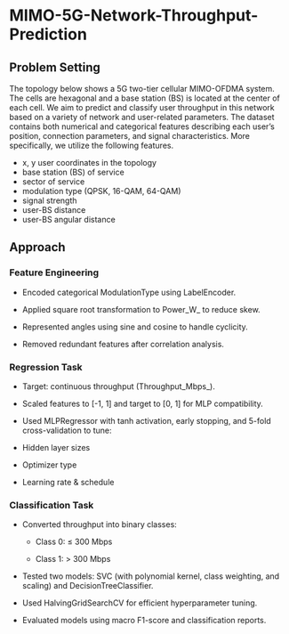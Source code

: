 # MIMO-5G-Network-Throughput-Prediction

## Problem Setting
The topology below shows a 5G two-tier cellular MIMO-OFDMA system. The cells are hexagonal and a base station (BS) is located at the center of each cell. We aim to predict and classify user throughput in this network based on a variety of network and user-related parameters. The dataset contains both numerical and categorical features describing each user’s position, connection parameters, and signal characteristics. More specifically, we utilize the following features.

- x, y user coordinates in the topology
- base station (BS) of service
- sector of service
- modulation type (QPSK, 16-QAM, 64-QAM)
- signal strength
- user-BS distance
- user-BS angular distance

## Approach

### Feature Engineering

- Encoded categorical ModulationType using LabelEncoder.

- Applied square root transformation to Power_W_ to reduce skew.

- Represented angles using sine and cosine to handle cyclicity.

- Removed redundant features after correlation analysis.

### Regression Task

- Target: continuous throughput (Throughput_Mbps_).

- Scaled features to [-1, 1] and target to [0, 1] for MLP compatibility.

- Used MLPRegressor with tanh activation, early stopping, and 5-fold cross-validation to tune:

- Hidden layer sizes

- Optimizer type

- Learning rate & schedule

### Classification Task

- Converted throughput into binary classes:

    - Class 0: ≤ 300 Mbps

    - Class 1: > 300 Mbps

- Tested two models: SVC (with polynomial kernel, class weighting, and scaling) and DecisionTreeClassifier.

- Used HalvingGridSearchCV for efficient hyperparameter tuning.

- Evaluated models using macro F1-score and classification reports.
</p>